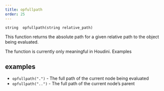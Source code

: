 ```yaml
---
title: opfullpath
order: 25
---
```

`string  opfullpath(string relative_path)`

This function returns the absolute path for a given relative path to the object being evaluated.

The function is currently only meaningful in Houdini.
Examples

## examples

- `opfullpath(".")` - The full path of the current node being evaluated
- `opfullpath("..")` - The full path of the current node’s parent
